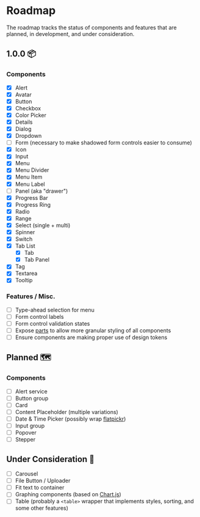 # Roadmap

The roadmap tracks the status of components and features that are planned, in development, and under consideration.

## 1.0.0 📦

### Components

- [x] Alert
- [x] Avatar
- [x] Button
- [x] Checkbox
- [x] Color Picker
- [x] Details
- [x] Dialog
- [x] Dropdown
- [ ] Form (necessary to make shadowed form controls easier to consume)
- [x] Icon
- [x] Input
- [x] Menu
- [x] Menu Divider
- [x] Menu Item
- [x] Menu Label
- [ ] Panel (aka "drawer")
- [x] Progress Bar
- [x] Progress Ring
- [x] Radio
- [x] Range
- [x] Select (single + multi)
- [x] Spinner
- [x] Switch
- [x] Tab List
  - [x] Tab
  - [x] Tab Panel
- [x] Tag
- [x] Textarea
- [x] Tooltip

### Features / Misc.

- [ ] Type-ahead selection for menu
- [ ] Form control labels
- [ ] Form control validation states
- [ ] Expose [parts](https://developer.mozilla.org/en-US/docs/Web/CSS/::part) to allow more granular styling of all components
- [ ] Ensure components are making proper use of design tokens

## Planned 🗺

### Components

- [ ] Alert service
- [ ] Button group
- [ ] Card
- [ ] Content Placeholder (multiple variations)
- [ ] Date & Time Picker (possibly wrap [flatpickr](https://flatpickr.js.org/))
- [ ] Input group
- [ ] Popover
- [ ] Stepper

## Under Consideration 🤔

- [ ] Carousel
- [ ] File Button / Uploader
- [ ] Fit text to container
- [ ] Graphing components (based on [Chart.js](https://www.chartjs.org/))
- [ ] Table (probably a `<table>` wrapper that implements styles, sorting, and some other features)
